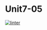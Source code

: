 # Unit7-05
[![linter](https://github.com/Abdullah-Al-Rashid/Unit7-05/workflows/linter/badge.svg)](https://github.com/marketplace/actions/super-linter)
